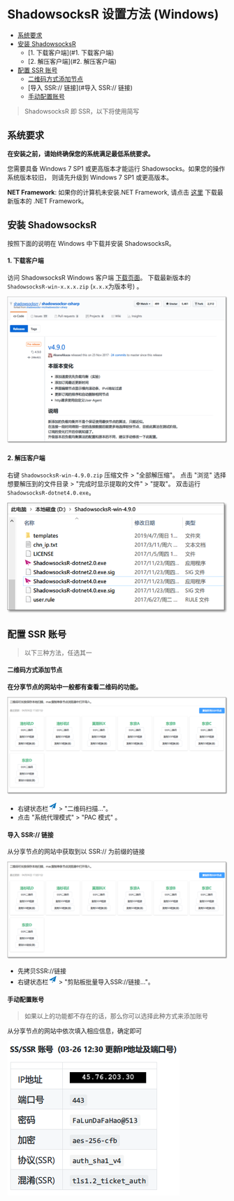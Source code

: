 # ShadowsocksR 设置方法 (Windows)

- [系统要求](#系统要求)
- [安装 ShadowsocksR](#安装-shadowsocksr)
	- [1. 下载客户端](#1. 下载客户端)
	- [2. 解压客户端](#2. 解压客户端)
- [配置 SSR 账号](#配置-ssr-账号)
	- [二维码方式添加节点](#二维码方式添加节点)
	- [导入 SSR:// 链接](#导入 SSR:// 链接)
	- [手动配置账号](#手动配置账号)


>  ShadowsocksR 即 SSR，以下将使用简写

## 系统要求

**在安装之前，请始终确保您的系统满足最低系统要求。**

您需要具备 Windows 7 SP1 或更高版本才能运行 Shadowsocks。如果您的操作系统版本较旧， 则请先升级到  Windows 7 SP1 或更高版本。

**NET Framework**: 如果你的计算机未安装.NET Framework, 请点击 [这里](https://www.microsoft.com/zh-tw/download/details.aspx?id=53345) 下载最新版本的 .NET Framework。

## 安装 ShadowsocksR

按照下面的说明在 Windows 中下载并安装 ShadowsocksR。

#### 1. 下载客户端

访问 ShadowsocksR Windows 客户端 [下载页面](https://github.com/shadowsocksrr/shadowsocksr-csharp/releases)。
下载最新版本的 `ShadowsocksR-win-x.x.x.zip`  (`x.x.x`为版本号) 。

![1554627269767](../files/images/1554627269767.png)

#### 2. 解压客户端

右键 `ShadowsocksR-win-4.9.0.zip` 压缩文件 > "全部解压缩"。
点击 "浏览" 选择想要解压到的文件目录 > "完成时显示提取的文件" > "提取"。
双击运行 `ShadowsocksR-dotnet4.0.exe`。

![1554627495291](../files/images/1554627495291.png)



## 配置 SSR 账号

> 以下三种方法，任选其一

#### 二维码方式添加节点

**在分享节点的网站中一般都有查看二维码的功能。**

![1554628152459](../files/images/1554628152459.png)

- 右键状态栏![ss icon](../files/images/win-icon.png)  > "二维码扫描..."。
- 点击 "系统代理模式" > "PAC 模式" 。



#### 导入 SSR:// 链接

从分享节点的网站中获取到以 SSR:// 为前缀的链接

![1554628152459](../files/images/1554628152459.png)

- 先拷贝SSR://链接
- 右键状态栏![ss icon](../files/images/win-icon.png)  > "剪贴板批量导入SSR://链接..."。



#### 手动配置账号

> 如果以上的功能都不存在的话，那么你可以选择此种方式来添加账号

从分享节点的网站中依次填入相应信息，确定即可

![1554628283617](../files/images/1554628283617.png)
